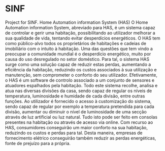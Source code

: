 # SINF
Project for SINF.
Home Automation information System (HAS)
O Home Automation information System, abreviado para HAS, é um sistema capaz de controlar e gerir uma habitação, possibilitando ao utilizador melhorar a sua qualidade de vida, tentando evitar desperdícios energéticos.
O HAS tem como público-alvo todos os proprietários de habitações e cadeias de imobiliário com o intuito à habitação.
Uma das questões que tem vindo a preocupar a comunidade mundial é o desperdício energético, muito por causa do uso desregulado no setor doméstico. Para tal, o sistema HAS surge como uma solução capaz de reduzir estas perdas, aumentando a eficiência da habitação, reduzindo os custos associados à sua utilização e manutenção, sem comprometer o conforto do seu utilizador.
Efetivamente, o HAS é um software de controlo associado a um conjunto de sensores e atuadores espalhados pela habitação. Todo este sistema recolhe, analisa e atua nas diversas divisões da casa, sendo capaz de regular os níveis de temperatura, luminosidade e humidade de cada divisão, entre outras funções. Ao utilizador é fornecido o acesso à customização do sistema, sendo capaz de regular por exemplo a temperatura pretendida para cada divisão, aumentar ou diminuir o nível de luminosidade de uma secção através de luz artificial ou luz natural. Tudo isto pode ser feito em consolas presentes na habitação ou através de acesso via online. 
Com recurso ao HAS, consumidores conseguirão um maior conforto na sua habitação, reduzindo os custos e perdas para tal. Desta maneira, empresas de fornecimento elétrico conseguirão também reduzir as perdas energéticas, fonte de prejuízo para a própria.
